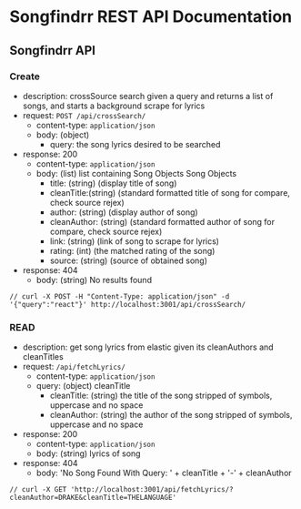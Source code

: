 # Songfindrr REST API Documentation

## Songfindrr API

### Create

- description: crossSource search given a query and returns a list of songs, and starts a background scrape for lyrics
- request: `POST /api/crossSearch/`
    - content-type: `application/json`
    - body: (object)
      - query: the song lyrics desired to be searched
- response: 200
    - content-type: `application/json`
    - body: (list) list containing Song Objects
        Song Objects
        - title: (string) (display title of song)
        - cleanTitle:(string) (standard formatted title of song for compare, check source rejex)
        - author: (string) (display author of song)
        - cleanAuthor: (string) (standard formatted author of song for compare, check source rejex)
        - link: (string) (link of song to scrape for lyrics)
        - rating: (int) (the matched rating of the song)
        - source: (string) (source of obtained song)
- response: 404
    - body: (string) No results found

``` 
// curl -X POST -H "Content-Type: application/json" -d '{"query":"react"}' http://localhost:3001/api/crossSearch/
```

### READ
- description: get song lyrics from elastic given its cleanAuthors and cleanTitles
- request: `/api/fetchLyrics/`
    - content-type: `application/json`
    - query: (object)
        cleanTitle
        - cleanTitle: (string) the title of the song stripped of symbols, uppercase and no space
        - cleanAuthor: (string) the author of the song stripped of symbols, uppercase and no space
- response: 200
    - content-type: `application/json`
    - body: (string) lyrics of song
- response: 404
    - body: 'No Song Found With Query: ' + cleanTitle + '-' + cleanAuthor
``` 
// curl -X GET 'http://localhost:3001/api/fetchLyrics/?cleanAuthor=DRAKE&cleanTitle=THELANGUAGE'
```
  